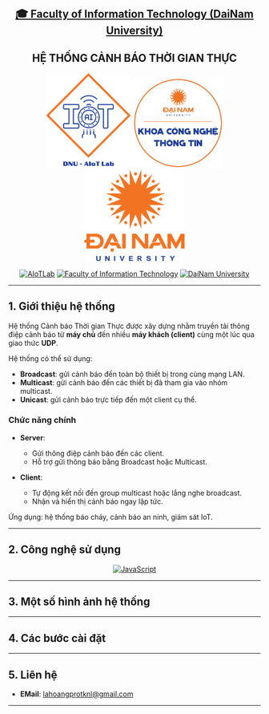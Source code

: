 <h2 align="center">
    <a href="https://dainam.edu.vn/vi/khoa-cong-nghe-thong-tin">
    🎓 Faculty of Information Technology (DaiNam University)
    </a>
</h2>
<h2 align="center">
   HỆ THỐNG CẢNH BÁO THỜI GIAN THỰC
</h2>
<div align="center">
    <p align="center">
        <img src="docs/aiotlab_logo.png" alt="AIoTLab Logo" width="170"/>
        <img src="docs/fitdnu_logo.png" alt="AIoTLab Logo" width="180"/>
        <img src="docs/dnu_logo.png" alt="DaiNam University Logo" width="200"/>
    </p>

[![AIoTLab](https://img.shields.io/badge/AIoTLab-green?style=for-the-badge)](https://www.facebook.com/DNUAIoTLab)
[![Faculty of Information Technology](https://img.shields.io/badge/Faculty%20of%20Information%20Technology-blue?style=for-the-badge)](https://dainam.edu.vn/vi/khoa-cong-nghe-thong-tin)
[![DaiNam University](https://img.shields.io/badge/DaiNam%20University-orange?style=for-the-badge)](https://dainam.edu.vn)

</div>

---
## 1. Giới thiệu hệ thống
Hệ thống Cảnh báo Thời gian Thực được xây dựng nhằm truyền tải thông điệp cảnh báo từ **máy chủ** đến nhiều **máy khách (client)** cùng một lúc qua giao thức **UDP**.  

Hệ thống có thể sử dụng:
- **Broadcast**: gửi cảnh báo đến toàn bộ thiết bị trong cùng mạng LAN.  
- **Multicast**: gửi cảnh báo đến các thiết bị đã tham gia vào nhóm multicast.  
- **Unicast**: gửi cảnh báo trực tiếp đến một client cụ thể.  

### Chức năng chính
- **Server**:  
  - Gửi thông điệp cảnh báo đến các client.  
  - Hỗ trợ gửi thông báo bằng Broadcast hoặc Multicast.  

- **Client**:  
  - Tự động kết nối đến group multicast hoặc lắng nghe broadcast.  
  - Nhận và hiển thị cảnh báo ngay lập tức.  

Ứng dụng: hệ thống báo cháy, cảnh báo an ninh, giám sát IoT.

---
## 2. Công nghệ sử dụng
<div align="center">
    
[![JavaScript](https://img.shields.io/badge/JavaScript-F7DF1E?style=for-the-badge&logo=javascript&logoColor=black)](https://developer.mozilla.org/en-US/docs/Web/JavaScript)

</div>

---
## 3. Một số hình ảnh hệ thống

---
## 4. Các bước cài đặt 

---
## 5. Liên hệ
- **EMail**: lahoangprotknl@gmail.com

---
